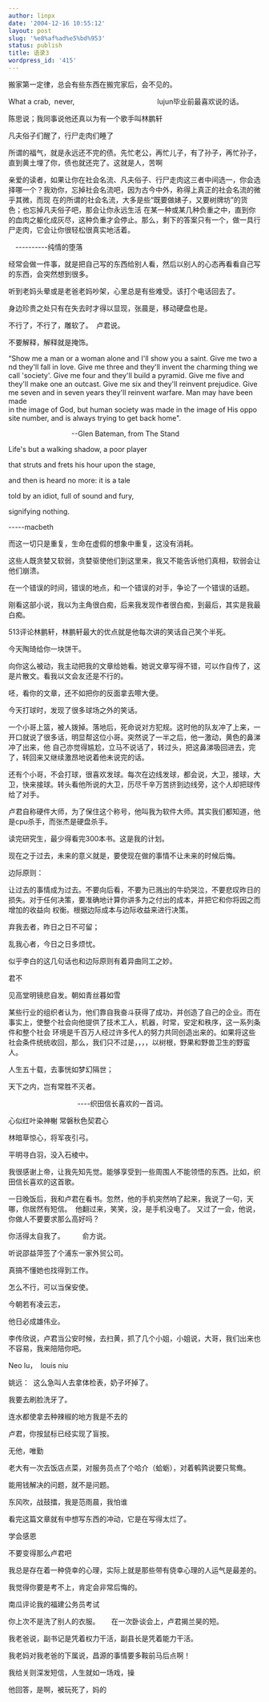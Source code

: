 ```yaml
---
author: linpx
date: '2004-12-16 10:55:12'
layout: post
slug: '%e8%af%ad%e5%bd%953'
status: publish
title: 语录3
wordpress_id: '415'
---
```



搬家第一定律，总会有些东西在搬完家后，会不见的。




What a crab,  never,                                          lujun毕业前最喜欢说的话。


陈思说；我同事说他还真以为有一个歌手叫林鹏轩




凡夫俗子们醒了，行尸走肉们睡了



所谓的福气，就是永远还不完的债。先忙老公，再忙儿子，有了孙子，再忙孙子，直到黄土埋了你，债也就还完了。这就是人，苦啊



亲爱的读者，如果让你在社会名流、凡夫俗子、行尸走肉这三者中间选一，你会选择哪一个？我劝你，忘掉社会名流吧，因为古今中外，称得上真正的社会名流的微乎其微，而现
在的所谓的社会名流，大多是些“既要做婊子，又要树牌坊”的货色；也忘掉凡夫俗子吧，那会让你永远生活
在某一种或某几种负重之中，直到你的血肉之躯化成灰尽，这种负重才会停止。那么，剩下的答案只有一个，做一具行尸走肉，它会让你很轻松很真实地活着。

　----------纯情的堕落



经常会做一件事，就是把自己写的东西给别人看，然后以别人的心态再看看自己写的东西，会突然想到很多。


听到老妈头晕或是老爸老妈吵架，心里总是有些难受。该打个电话回去了。



身边珍贵之处只有在失去时才得以显现，张晨是，移动硬盘也是。



不行了，不行了，雕软了。  卢君说。



不要解释，解释就是掩饰。


  
“Show me a man or a woman alone and I'll show you a saint. Give me two and
they'll fall in love. Give me three and they'll invent the charming thing we
call 'society'. Give me four and they'll build a pyramid. Give me five and
they'll make one an outcast. Give me six and they'll reinvent prejudice. Give
me seven and in seven years they'll reinvent warfare. Man may have been made
in the image of God, but human society was made in the image of His opposite
number, and is always trying to get back home".

                                --Glen Bateman, from The Stand





Life's but a walking shadow, a poor player

that struts and frets his hour upon the stage,

and then is heard no more: it is a tale

told by an idiot, full of sound and fury,

signifying nothing.

-----macbeth




而这一切只是重复，生命在虚假的想象中重复，这没有消耗。



这些人既贪婪又软弱，贪婪驱使他们到这里来，我又不能告诉他们真相，软弱会让他们崩溃。



在一个错误的时间，错误的地点，和一个错误的对手，争论了一个错误的话题。

刚看这部小说，我以为主角很白痴，后来我发现作者很白痴，到最后，其实是我最白痴。




513评论林鹏轩，林鹏轩最大的优点就是他每次讲的笑话自己笑个半死。


今天陶琦给你一块饼干。

向你这么被动，我主动把我的文章给她看。她说文章写得不错，可以作自传了，这是片散文。看我以文会友还是不行的。

呸，看你的文章，还不如把你的反面拿去嚓大便。



今天打球时，发现了很多球场之外的笑话。


一个小哥上篮，被人拨掉。落地后，死命说对方犯规。这时他的队友冲了上来，一开口就说了很多话，明显帮这位小哥。突然说了一半之后，他一激动，黄色的鼻涕冲了出来，他
自己亦觉得尴尬，立马不说话了，转过头，把这鼻涕吸回进去，完了，转回来又继续激昂地说着他未说完的话。


还有个小哥，不会打球，很喜欢发球。每次在边线发球，都会说，大卫，接球，大卫，快来接球。转头看他所说的大卫，历尽千辛万苦挤到边线旁，这个人却把球传给了对手。



卢君自称硬件大师，为了保住这个称号，他叫我为软件大师。其实我们都知道，他是cpu杀手，而张杰是硬盘杀手。


读完研究生，最少得看完300本书。这是我的计划。



现在之于过去，未来的意义就是，要使现在做的事情不让未来的时候后悔。



边际原则：

让过去的事情成为过去。不要向后看，不要为已溅出的牛奶哭泣，不要悲叹昨日的损失。对于任何决策，要准确地计算你讲多为之付出的成本，并把它和你将因之而增加的收益向
权衡。根据边际成本与边际收益来进行决策。



弃我去者，昨日之日不可留；

乱我心者，今日之日多烦忧。


似乎李白的这几句话也和边际原则有着异曲同工之妙。



君不

见高堂明镜悲自发。朝如青丝暮如雪



某些行业的组织者认为，他们靠自我奋斗获得了成功，并创造了自己的企业。而在事实上，使整个社会向他提供了技术工人，机器，时常，安定和秩序，这一系列条件和整个社会
环境是千百万人经过许多代人的努力共同创造出来的。如果将这些社会条件统统收回，那么，我们只不过是，，，，以树根，野果和野兽卫生的野蛮人。






人生五十载，去事恍如梦幻隔世；

天下之内，岂有常胜不灭者。




                                   ----织田信长喜欢的一首词。




心似红叶染神榭 常磐秋色契君心



林暗草惊心，将军夜引弓。

平明寻白羽，没入石棱中。



我很感谢上帝，让我先知先觉。能够享受到一些周围人不能领悟的东西。比如，织田信长喜欢的这首歌。




一日晚饭后，我和卢君在看书。忽然，他的手机突然响了起来，我说了一句，天哪，你居然有短信。  他翻过来，笑笑，没，是手机没电了。
又过了一会，他说，你做人不要要求那么高好吗？




你活得太自我了。         俞方说。




听说邵益萍签了个浦东一家外贸公司。

真搞不懂她也找得到工作。

怎么不行，可以当保安使。


今朝若有凌云志，

他日必成雄伟业。



李传欣说，卢君当公安时候，去扫黄，抓了几个小姐，小姐说，大哥，我们出来也不容易，我来陪陪你吧。



Neo lu，  louis niu



姚远：  这么急叫人去拿体检表，奶子坏掉了。


我要去刷脸洗牙了。



连水都使拿去种辣椒的地方我是不去的



卢君，你按鼠标已经实现了盲按。



无他，唯勤


老大有一次去饭店点菜，对服务员点了个哈介（蛤蛎），对着鹌鹑说要只鸳鸯。



能用钱解决的问题，就不是问题。



东风吹，战鼓擂，我是范雨晨，我怕谁



看完这篇文章就有中想写东西的冲动，它是在写得太烂了。



学会感恩


不要变得那么卢君吧


我总是存在着一种侥幸的心理，实际上就是那些带有侥幸心理的人运气是最差的。



我觉得你要是考不上，肯定会非常后悔的。


南瓜评论我的福建公务员考试


你上次不是洗了别人的衣服。      在一次卧谈会上，卢君揭兰昊的短。




我老爸说，副书记是凭着权力干活，副县长是凭着能力干活。



我老妈对我老爸的下属说，昌源的事情要多鞍前马后点啊！




我给关则深发短信，人生就如一场戏，操

他回答，是啊，被玩死了，妈的


